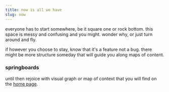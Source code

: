```yaml
---
title: now is all we have
slug: now
---
```


everyone has to start somewhere, be it square one or rock bottom. this space is messy and confusing and you might. wonder why, or just turn around and fly.

if however you choose to stay, know that it's a feature not a bug. there might be more structure someday that will guide you along maps of content.

### springboards

until then rejoice with visual graph or map of context that you will find on the [home page](https://reddy2go.com). 